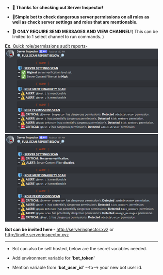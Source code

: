 * **👋 Thanks for checking out Server Inspector!**

* **🤖Simple bot to check dangerous server permissions on all roles as well as check server settings and roles that are mentionable.**

* **🚨I ONLY REQUIRE SEND MESSAGES AND VIEW CHANNEL!**( This can be limited to 1 select channel to run commands. )


**Ex.** Quick role/permissions audit reports-
![ScreenShot](https://github.com/BankkRoll/Server-Inspector/blob/main/server%20inspector%201.png?raw=true)
![ScreenShot](https://github.com/BankkRoll/Server-Inspector/blob/main/server%20inspector%202.png?raw=true)

**Bot can be invited here -** http://serverinspector.xyz or http://invite.serverinspector.xyz
____________________________________________________________________________

* Bot can also be self hosted, below are the secret variables needed.

* Add environment variable for '**bot_token**'

* Mention variable from '**bot_user_id**' --to--> your new bot user id.
